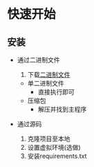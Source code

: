 # 快速开始

## 安装

- 通过二进制文件
    1. 下载[二进制文件](https://github.com/771835/dovetail/releases)

    - 单二进制文件
        - 直接执行即可
    - 压缩包
        - 解压并找到主程序
- 通过源码
    1. 克隆项目至本地
    2. 设置虚拟环境(选做)
    3. 安装requirements.txt

